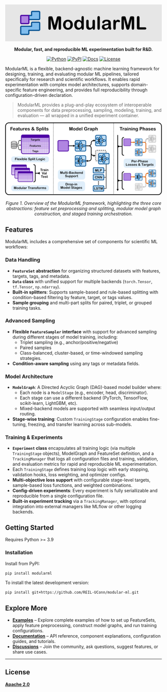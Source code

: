 
<div align="center">

[![ModularML Banner](assets/modularml_logo_banner.png)](https://github.com/REIL-UConn/modular-ml)

**Modular, fast, and reproducible ML experimentation built for R\&D.**

[![Python](https://img.shields.io/badge/Python-3.9%2B-blue.svg)](https://www.python.org/)
[![PyPI](https://img.shields.io/pypi/v/modularml.svg)](https://pypi.org/project/modularml/)
[![Docs](https://app.readthedocs.org/projects/modular-ml/badge/?version=latest&style=flat)](https://modular-ml.readthedocs.io/en/latest/)
[![License](https://img.shields.io/badge/License-Apache%202.0-orange
)](LICENSE)

</div>


ModularML is a flexible, backend-agnostic machine learning framework for designing, training, and evaluating modular ML pipelines, tailored specifically for research and scientific workflows. 
It enables rapid experimentation with complex model architectures, supports domain-specific feature engineering, and provides full reproducibility through configuration-driven declaration.

> ModularML provides a plug-and-play ecosystem of interoperable components for data preprocessing, sampling, modeling, training, and evaluation — all wrapped in a unified experiment container.


<p align="center">
  <img src="assets/modularml_overview_diagram.png" alt="ModularML Overview Diagram" width="600"/>
</p>
<p align="center"><em>Figure 1. Overview of the ModularML framework, highlighting the three core abstractions: feature set preprocessing and splitting, modular model graph construction, and staged training orchestration.</em></p>




## Features

ModularML includes a comprehensive set of components for scientific ML workflows:

### Data Handling
- **`FeatureSet` abstraction** for organizing structured datasets with features, targets, tags, and metadata.
- **`Data` class** with unified support for multiple backends (`torch.Tensor`, `tf.Tensor`, `np.ndarray`).
- **Built-in splitters**: Supports sample-based and rule-based splitting with condition-based filtering by feature, target, or tags values.
- **Sample grouping** and multi-part splits for paired, triplet, or grouped training tasks.

### Advanced Sampling
- **Flexible `FeatureSampler` interface** with support for advanced sampling during different stages of model training, including:
  - Triplet sampling (e.g., anchor/positive/negative)
  - Paired samples
  - Class-balanced, cluster-based, or time-windowed sampling strategies.
- **Condition-aware sampling** using any tags or metadata fields.

### Model Architecture
- **`ModelGraph`**: A Directed Acyclic Graph (DAG)-based model builder where:
  - Each node is a `ModelStage` (e.g., encoder, head, discriminator).
  - Each stage can use a different backend (PyTorch, TensorFlow, scikit-learn, LightGBM, etc).
  - Mixed-backend models are supported with seamless input/output routing.
- **Stage-wise training**: Custom `TrainingStage` configuration enables fine-tuning, freezing, and transfer learning across sub-models.

### Training & Experiments
- **`Experiment` class** encapsulates all training logic (via multiple `TrainingStage` objects), ModelGraph and FeatureSet definition, and a `TrackingManager` that logs all configuration files and training, validation, and evaluation metrics for rapid and reproducible ML experimentation.
- Each `TrainingStage` defines training loop logic with early stopping, validation hooks, loss weighting, and optimizer configs.
- **Multi-objective loss support** with configurable stage-level targets, sample-based loss functions, and weighted combinations.
- **Config-driven experiments**: Every experiment is fully seriallizable and reproducible from a single configuration file.
- **Built-in experiment tracking** via a `TrackingManager`, with optional integration into external managers like MLflow or other logging backends.



## Getting Started

Requires Python >= 3.9

### Installation
Install from PyPI:
```bash
pip install modularml
```

To install the latest development version:
```bash
pip install git+https://github.com/REIL-UConn/modular-ml.git
```


## Explore More
- **[Examples](examples/)** – Explore complete examples of how to set up FeatureSets, apply feature preprocessing, construct model graphs, and run training configurations.
- **[Documentation](https://modular-ml.readthedocs.io/en/latest/)** – API reference, component explanations, configuration guides, and tutorials.
- **[Discussions](https://github.com/REIL-UConn/modular-ml/discussions)** – Join the community, ask questions, suggest features, or share use cases.

---


<!-- ## Cite ModularML

If you use ModularML in your research, please cite the following:

```bibtex
@misc{nowacki2025modularml,
  author       = {Ben Nowacki and contributors},
  title        = {ModularML: Modular, fast, and reproducible ML experimentation built for R&D.
  },
  year         = {2025},
  note         = {https://github.com/REIL-UConn/modular-ml},
} -->
<!-- 
## The Team
ModularML was initiated in 2025 by Ben Nowacki as part of graduate research at the University of Connecticut. 
It is actively developed in collaboration with researchers and contributors across academia and industry, including partners from the Honda Research Institute, MathWorks, and the University of South Carolina.

The project is community-driven and welcomes contributors interested in building modular, reproducible ML workflows for science and engineering. -->

## License
**[Apache 2.0](https://github.com/REIL-UConn/modular-ml/license)**



